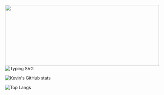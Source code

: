 <div class="head-banner" id="header" align="center" style="width: 100%; height: 200px; overflow: hidden;">
  <img src="https://media.giphy.com/media/RLj6dWiZoK2izOGVzs/giphy.gif" style="width:100%; height:200px; object-fit:cover;"/>
</div>

<img src="https://readme-typing-svg.herokuapp.com?font=Fira+Code&duration=2000&color=00FFFF&center=true&multiline=true&repeat=false&width=100%&height=100&lines=Eat;Sleep;Code" alt="Typing SVG" />

![Kevin's GitHub stats](https://github-readme-stats.vercel.app/api?username=kevinbroome&show_icons=true&theme=tokyonight&border_radius=20&border_color=000&hide=stars,contribs)

![Top Langs](https://github-readme-stats.vercel.app/api/top-langs/?username=kevinbroome&layout=donut&theme=tokyonight&border_color=000)


